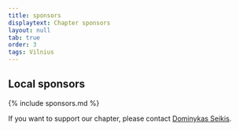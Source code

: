 ```yaml
---
title: sponsors
displaytext: Chapter sponsors
layout: null
tab: true
order: 3
tags: Vilnius
---
```


## Local sponsors
{% include sponsors.md %}

If you want to support our chapter, please contact [Dominykas Seikis](mailto:dominykas.seikis@owasp.org).
